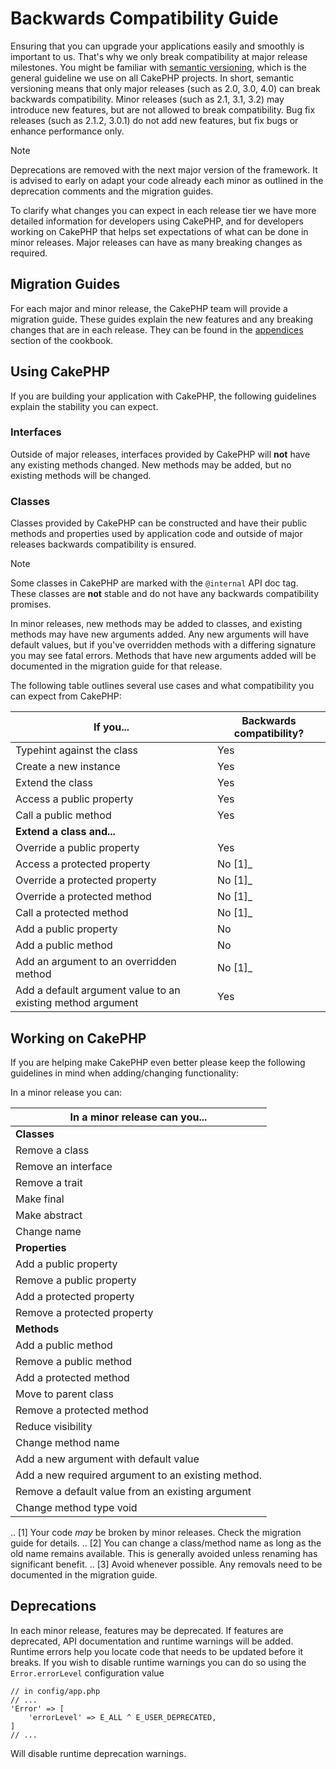 # Backwards Compatibility Guide

Ensuring that you can upgrade your applications easily and smoothly is important
to us. That's why we only break compatibility at major release milestones.
You might be familiar with [semantic versioning](https://semver.org/), which is
the general guideline we use on all CakePHP projects. In short, semantic
versioning means that only major releases (such as 2.0, 3.0, 4.0) can break
backwards compatibility. Minor releases (such as 2.1, 3.1, 3.2) may introduce new
features, but are not allowed to break compatibility. Bug fix releases (such as 2.1.2,
3.0.1) do not add new features, but fix bugs or enhance performance only.

> [!NOTE]
> Deprecations are removed with the next major version of the framework.
> It is advised to early on adapt your code already each minor as outlined in
> the deprecation comments and the migration guides.
>

To clarify what changes you can expect in each release tier we have more
detailed information for developers using CakePHP, and for developers working on
CakePHP that helps set expectations of what can be done in minor releases. Major
releases can have as many breaking changes as required.

## Migration Guides

For each major and minor release, the CakePHP team will provide a migration
guide. These guides explain the new features and any breaking changes that are
in each release. They can be found in the [appendices](../appendices.md) section of the
cookbook.

## Using CakePHP

If you are building your application with CakePHP, the following guidelines
explain the stability you can expect.

### Interfaces

Outside of major releases, interfaces provided by CakePHP will **not** have any
existing methods changed. New methods may be added, but no existing methods will
be changed.

### Classes

Classes provided by CakePHP can be constructed and have their public methods and
properties used by application code and outside of major releases backwards
compatibility is ensured.

> [!NOTE]
> Some classes in CakePHP are marked with the `@internal` API doc tag. These
> classes are **not** stable and do not have any backwards compatibility
> promises.
>

In minor releases, new methods may be added to classes, and existing methods may
have new arguments added. Any new arguments will have default values, but if
you've overridden methods with a differing signature you may see fatal errors.
Methods that have new arguments added will be documented in the migration guide
for that release.

The following table outlines several use cases and what compatibility you can
expect from CakePHP:

| If you... | Backwards compatibility? |
| --- | --- |
| Typehint against the class | Yes |
| Create a new instance | Yes |
| Extend the class | Yes |
| Access a public property | Yes |
| Call a public method | Yes |
| **Extend a class and...** |
| Override a public property | Yes |
| Access a protected property | No [1]_ |
| Override a protected property | No [1]_ |
| Override a protected method | No [1]_ |
| Call a protected method | No [1]_ |
| Add a public property | No |
| Add a public method | No |
| Add an argument to an overridden method | No [1]_ |
| Add a default argument value to an existing method argument | Yes |

## Working on CakePHP

If you are helping make CakePHP even better please keep the following guidelines
in mind when adding/changing functionality:

In a minor release you can:

| In a minor release can you... |
| --- |
| **Classes** |
| Remove a class | No |
| Remove an interface | No |
| Remove a trait | No |
| Make final | No |
| Make abstract | No |
| Change name | Yes [2]_ |
| **Properties** |
| Add a public property | Yes |
| Remove a public property | No |
| Add a protected property | Yes |
| Remove a protected property | Yes [3]_ |
| **Methods** |
| Add a public method | Yes |
| Remove a public method | No |
| Add a protected method | Yes |
| Move to parent class | Yes |
| Remove a protected method | Yes [3]_ |
| Reduce visibility | No |
| Change method name | Yes [2]_ |
| Add a new argument with default value | Yes |
| Add a new required argument to an existing method. | No |
| Remove a default value from an existing argument | No |
| Change method type void | Yes |

.. [1] Your code *may* be broken by minor releases. Check the migration guide
       for details.
.. [2] You can change a class/method name as long as the old name remains
available. This is generally avoided unless renaming has significant
benefit.
.. [3] Avoid whenever possible. Any removals need to be documented in
the migration guide.

## Deprecations

In each minor release, features may be deprecated. If features are deprecated,
API documentation and runtime warnings will be added. Runtime errors help you
locate code that needs to be updated before it breaks. If you wish to disable
runtime warnings you can do so using the `Error.errorLevel` configuration
value

```
// in config/app.php
// ...
'Error' => [
    'errorLevel' => E_ALL ^ E_USER_DEPRECATED,
]
// ...

```

Will disable runtime deprecation warnings.
